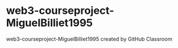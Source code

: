 # web3-courseproject-MiguelBilliet1995
web3-courseproject-MiguelBilliet1995 created by GitHub Classroom
